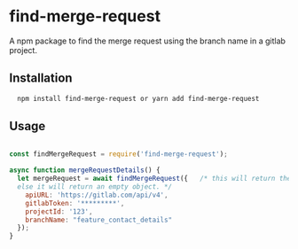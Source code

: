 # find-merge-request
A npm package to find the merge request using the branch name in a gitlab project.

## Installation
```bash
  npm install find-merge-request or yarn add find-merge-request
```

## Usage

```javascript

const findMergeRequest = require('find-merge-request');

async function mergeRequestDetails() {
  let mergeRequest = await findMergeRequest({   /* this will return the details of the merge request if found
  else it will return an empty object. */
    apiURL: 'https://gitlab.com/api/v4',
    gitlabToken: '*********',
    projectId: '123',
    branchName: "feature_contact_details"
  });
}
```
